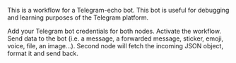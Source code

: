 This is a workflow for a Telegram-echo bot.
This bot is useful for debugging and learning purposes of the Telegram platform.

Add your Telegram bot credentials for both nodes.
Activate the workflow.
Send data to the bot (i.e. a message, a forwarded message, sticker, emoji, voice, file, an image...).
Second node will fetch the incoming JSON object, format it and send back.
